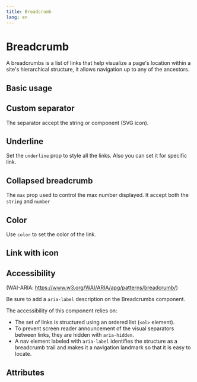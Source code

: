 ```yaml
---
title: Breadcrumb
lang: en
---
```


<script setup lang="ts">
  import props from "../../../example/breadcrumb/description/en-props.ts";
</script>

# Breadcrumb

A breadcrumbs is a list of links that help visualize a page's location within a site's hierarchical structure, it allows navigation up to any of the ancestors.

## Basic usage

<demo src="../../../example/breadcrumb/basic.vue" preview="[2-6]" />

## Custom separator

The separator accept the string or component (SVG icon).

<demo src="../../../example/breadcrumb/separator.vue" preview="[8-18]" />

## Underline

Set the `underline` prop to style all the links. Also you can set it for specific link.

<demo src="../../../example/breadcrumb/underline.vue" preview="[2-19]" />

## Collapsed breadcrumb

The `max` prop used to control the max number displayed. It accept both the `string` and `number`

<demo src="../../../example/breadcrumb/collapsed.vue" preview="[2-6]" />

## Color

Use `color` to set the color of the link.

<demo src="../../../example/breadcrumb/color.vue" preview="[2-12]" />

## Link with icon

<demo src="../../../example/breadcrumb/icon.vue" preview="[8-12]" />

## Accessibility

(WAI-ARIA: https://www.w3.org/WAI/ARIA/apg/patterns/breadcrumb/)

Be sure to add a `aria-label` description on the Breadcrumbs component.

The accessibility of this component relies on:

* The set of links is structured using an ordered list (`<ol>` element).
* To prevent screen reader announcement of the visual separators between links, they are hidden with `aria-hidden`.
* A nav element labeled with `aria-label` identifies the structure as a breadcrumb trail and makes it a navigation landmark so that it is easy to locate.

## Attributes

<data-table type="props" lang="en" :data="props" />
